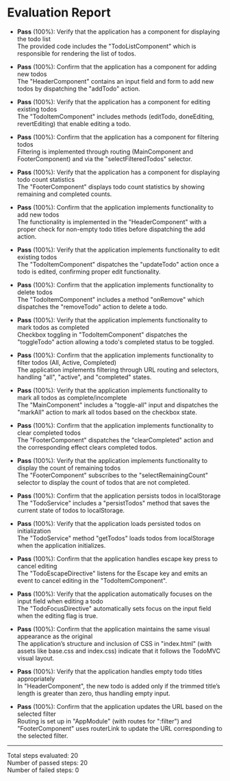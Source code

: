 # Evaluation Report

- **Pass** (100%): Verify that the application has a component for displaying the todo list  
  The provided code includes the "TodoListComponent" which is responsible for rendering the list of todos.

- **Pass** (100%): Confirm that the application has a component for adding new todos  
  The "HeaderComponent" contains an input field and form to add new todos by dispatching the "addTodo" action.

- **Pass** (100%): Verify that the application has a component for editing existing todos  
  The "TodoItemComponent" includes methods (editTodo, doneEditing, revertEditing) that enable editing a todo.

- **Pass** (100%): Confirm that the application has a component for filtering todos  
  Filtering is implemented through routing (MainComponent and FooterComponent) and via the "selectFilteredTodos" selector.

- **Pass** (100%): Verify that the application has a component for displaying todo count statistics  
  The "FooterComponent" displays todo count statistics by showing remaining and completed counts.

- **Pass** (100%): Confirm that the application implements functionality to add new todos  
  The functionality is implemented in the "HeaderComponent" with a proper check for non-empty todo titles before dispatching the add action.

- **Pass** (100%): Verify that the application implements functionality to edit existing todos  
  The "TodoItemComponent" dispatches the "updateTodo" action once a todo is edited, confirming proper edit functionality.

- **Pass** (100%): Confirm that the application implements functionality to delete todos  
  The "TodoItemComponent" includes a method "onRemove" which dispatches the "removeTodo" action to delete a todo.

- **Pass** (100%): Verify that the application implements functionality to mark todos as completed  
  Checkbox toggling in "TodoItemComponent" dispatches the "toggleTodo" action allowing a todo's completed status to be toggled.

- **Pass** (100%): Confirm that the application implements functionality to filter todos (All, Active, Completed)  
  The application implements filtering through URL routing and selectors, handling "all", "active", and "completed" states.

- **Pass** (100%): Verify that the application implements functionality to mark all todos as complete/incomplete  
  The "MainComponent" includes a "toggle-all" input and dispatches the "markAll" action to mark all todos based on the checkbox state.

- **Pass** (100%): Confirm that the application implements functionality to clear completed todos  
  The "FooterComponent" dispatches the "clearCompleted" action and the corresponding effect clears completed todos.

- **Pass** (100%): Verify that the application implements functionality to display the count of remaining todos  
  The "FooterComponent" subscribes to the "selectRemainingCount" selector to display the count of todos that are not completed.

- **Pass** (100%): Confirm that the application persists todos in localStorage  
  The "TodoService" includes a "persistTodos" method that saves the current state of todos to localStorage.

- **Pass** (100%): Verify that the application loads persisted todos on initialization  
  The "TodoService" method "getTodos" loads todos from localStorage when the application initializes.

- **Pass** (100%): Confirm that the application handles escape key press to cancel editing  
  The "TodoEscapeDirective" listens for the Escape key and emits an event to cancel editing in the "TodoItemComponent".

- **Pass** (100%): Verify that the application automatically focuses on the input field when editing a todo  
  The "TodoFocusDirective" automatically sets focus on the input field when the editing flag is true.

- **Pass** (100%): Confirm that the application maintains the same visual appearance as the original  
  The application’s structure and inclusion of CSS in "index.html" (with assets like base.css and index.css) indicate that it follows the TodoMVC visual layout.

- **Pass** (100%): Verify that the application handles empty todo titles appropriately  
  In "HeaderComponent", the new todo is added only if the trimmed title’s length is greater than zero, thus handling empty input.

- **Pass** (100%): Confirm that the application updates the URL based on the selected filter  
  Routing is set up in "AppModule" (with routes for ":filter") and "FooterComponent" uses routerLink to update the URL corresponding to the selected filter.

---

Total steps evaluated: 20  
Number of passed steps: 20  
Number of failed steps: 0